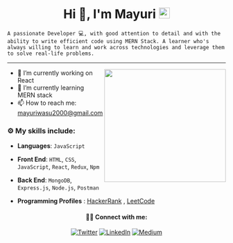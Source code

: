   <h1 align="center">   Hi 👋, I'm Mayuri  <img src="https://media4.giphy.com/media/PgnpGT8tJsWfNabS8d/giphy.gif" width="25">  </h1>



 
 `A passionate Developer 💻, with good attention to detail and with the ability to write efficient code using MERN Stack. A learner who's always willing to learn and work across technologies and leverage them to solve real-life problems.`

   
---
<img height="260" width="280" align="right" src="https://cdn.dribbble.com/users/2238041/screenshots/4763918/working.gif" />
<!-- <img align="right" alt="Coding" width="300" src="https://cdn.dribbble.com/users/2646423/screenshots/5507196/computer.gif"/> -->

 - 🔭 I’m currently working on React 
 - 🌱 I’m currently learning MERN stack 
 - 📫 How to reach me: mayuriwasu2000@gmail.com
<!--  - 🔗 My portfolio :  -->
<!-- - ⚡ Fun fact: I love playing Chess even though i am noob in chess -->


### :gear: My skills include:

- **Languages**: `JavaScript`

- **Front End**: `HTML`, `CSS`, `JavaScript`, `React`, `Redux`, `Npm`  

- **Back End**:  `MongoDB`, `Express.js`, `Node.js`, `Postman`

- **Programming Profiles** :  [HackerRank](https://www.hackerrank.com/mayuriwasu2000?hr_r=1) , [LeetCode](https://leetcode.com/mayuriwasu_23/) 

<!-- <br/>
  

<p align="center">
<img align="center" src="https://github-readme-stats.vercel.app/api/top-langs?username=mayuriwasu1&show_icons=true&locale=en&layout=compact&theme=tokyonight" />
</p> -->



       
  <h4 align="center">     
 👩‍💻 Connect with me:
  </h4>
<p align="center" > <a href="https://twitter.com/sup_m_here" target="_blank"><img alt="Twitter" src="https://img.shields.io/badge/twitter-%231DA1F2.svg?&style=for-the-badge&logo=twitter&logoColor=white" /></a> <a href="https://www.linkedin.com/in/mayuri-wasu-b3b873194" target="_blank"><img alt="LinkedIn" src="https://img.shields.io/badge/linkedin-%230077B5.svg?&style=for-the-badge&logo=linkedin&logoColor=white" /></a> <a href="https://medium.com/@mayuriwasu2000" target="_blank"><img alt="Medium" src="https://img.shields.io/badge/medium-%2312100E.svg?&style=for-the-badge&logo=medium&logoColor=white" /></a> 
</p>
</p>



